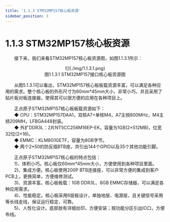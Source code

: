 ```yaml
---
title: '1.1.3 STM32MP157核心板资源'
sidebar_position: 3
---
```


# 1.1.3 STM32MP157核心板资源

&emsp;&emsp;接下来，我们来看STM32MP157核心板资源图，如图1.1.3.1所示：

<center>
![](./img/1.1.3.1.png)<br />
图1.1.3.1 STM32MP157接口核心板资源图
</center>

&emsp;&emsp;从图5.1.3.1可以看出，STM32MP157核心板板载资源丰富，可以满足各种应用的需求。整个核心板的外形尺寸为60mm*45mm大小，非常小巧，并且采用了贴片板对板连接器，使得其可以很方便的应用在各种项目上。

&emsp;&emsp;正点原子STM32MP157核心板板载资源如下：<br />
&emsp;&emsp;◆	CPU：STM32MP157DAA1，双核A7+单核M4，A7主频800MHz，M4主频209MH，LFBGA448封装。<br />
&emsp;&emsp;◆	外扩DDR3L：2片NT5CC256M16EP-EK，容量为1GB(2×512MB)，位宽32位(2×16)。<br />
&emsp;&emsp;◆	EMMC：KLM8G1GETF，容量为8GB字节。<br />
&emsp;&emsp;◆	两个2*50的防反插BTB座，共引出144个GPIO以及35个其他功能引脚。

&emsp;&emsp;正点原子STM32MP157核心板的特点包括：<br />
&emsp;&emsp;1)、体积小巧。核心板仅60mm*45mm大小，方便使用到各种项目里面。<br />
&emsp;&emsp;2)、集成方便。核心板使用200P BTB连接座，可以非常方便的集成到客户PCB上，更换简单，方便维修测试。<br />
&emsp;&emsp;3)、资源丰富。核心板板载：1GB DDR3L、8GB EMMC存储器，可以满足各种应用需求。<br />
&emsp;&emsp;4)、性能稳定。核心板采用6层板设计，单独地层、电源层，且关键信号采用等长线走线，保证运行稳定、可靠。<br />
&emsp;&emsp;5)、人性化设计。底部放有详细丝印，方便安装；按功能分区引出IO口，方便布线。
